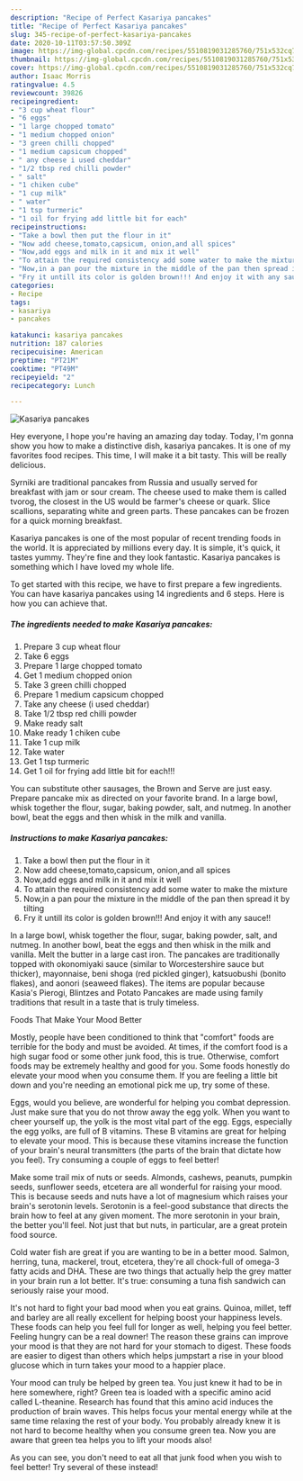 ```yaml
---
description: "Recipe of Perfect Kasariya pancakes"
title: "Recipe of Perfect Kasariya pancakes"
slug: 345-recipe-of-perfect-kasariya-pancakes
date: 2020-10-11T03:57:50.309Z
image: https://img-global.cpcdn.com/recipes/5510819031285760/751x532cq70/kasariya-pancakes-recipe-main-photo.jpg
thumbnail: https://img-global.cpcdn.com/recipes/5510819031285760/751x532cq70/kasariya-pancakes-recipe-main-photo.jpg
cover: https://img-global.cpcdn.com/recipes/5510819031285760/751x532cq70/kasariya-pancakes-recipe-main-photo.jpg
author: Isaac Morris
ratingvalue: 4.5
reviewcount: 39826
recipeingredient:
- "3 cup wheat flour"
- "6 eggs"
- "1 large chopped tomato"
- "1 medium chopped onion"
- "3 green chilli chopped"
- "1 medium capsicum chopped"
- " any cheese i used cheddar"
- "1/2 tbsp red chilli powder"
- " salt"
- "1 chiken cube"
- "1 cup milk"
- " water"
- "1 tsp turmeric"
- "1 oil for frying add little bit for each"
recipeinstructions:
- "Take a bowl then put the flour in it"
- "Now add cheese,tomato,capsicum, onion,and all spices"
- "Now,add eggs and milk in it and mix it well"
- "To attain the required consistency add some water to make the mixture"
- "Now,in a pan pour the mixture in the middle of the pan then spread it by tilting"
- "Fry it untill its color is golden brown!!! And enjoy it with any sauce!!"
categories:
- Recipe
tags:
- kasariya
- pancakes

katakunci: kasariya pancakes 
nutrition: 187 calories
recipecuisine: American
preptime: "PT21M"
cooktime: "PT49M"
recipeyield: "2"
recipecategory: Lunch

---
```



![Kasariya pancakes](https://img-global.cpcdn.com/recipes/5510819031285760/751x532cq70/kasariya-pancakes-recipe-main-photo.jpg)

Hey everyone, I hope you're having an amazing day today. Today, I'm gonna show you how to make a distinctive dish, kasariya pancakes. It is one of my favorites food recipes. This time, I will make it a bit tasty. This will be really delicious.

Syrniki are traditional pancakes from Russia and usually served for breakfast with jam or sour cream. The cheese used to make them is called tvorog, the closest in the US would be farmer&#39;s cheese or quark. Slice scallions, separating white and green parts. These pancakes can be frozen for a quick morning breakfast.

Kasariya pancakes is one of the most popular of recent trending foods in the world. It is appreciated by millions every day. It is simple, it's quick, it tastes yummy. They're fine and they look fantastic. Kasariya pancakes is something which I have loved my whole life.


To get started with this recipe, we have to first prepare a few ingredients. You can have kasariya pancakes using 14 ingredients and 6 steps. Here is how you can achieve that.

<!--inarticleads1-->

##### The ingredients needed to make Kasariya pancakes:

1. Prepare 3 cup wheat flour
1. Take 6 eggs
1. Prepare 1 large chopped tomato
1. Get 1 medium chopped onion
1. Take 3 green chilli chopped
1. Prepare 1 medium capsicum chopped
1. Take  any cheese (i used cheddar)
1. Take 1/2 tbsp red chilli powder
1. Make ready  salt
1. Make ready 1 chiken cube
1. Take 1 cup milk
1. Take  water
1. Get 1 tsp turmeric
1. Get 1 oil for frying add little bit for each!!!


You can substitute other sausages, the Brown and Serve are just easy. Prepare pancake mix as directed on your favorite brand. In a large bowl, whisk together the flour, sugar, baking powder, salt, and nutmeg. In another bowl, beat the eggs and then whisk in the milk and vanilla. 

<!--inarticleads2-->

##### Instructions to make Kasariya pancakes:

1. Take a bowl then put the flour in it
1. Now add cheese,tomato,capsicum, onion,and all spices
1. Now,add eggs and milk in it and mix it well
1. To attain the required consistency add some water to make the mixture
1. Now,in a pan pour the mixture in the middle of the pan then spread it by tilting
1. Fry it untill its color is golden brown!!! And enjoy it with any sauce!!


In a large bowl, whisk together the flour, sugar, baking powder, salt, and nutmeg. In another bowl, beat the eggs and then whisk in the milk and vanilla. Melt the butter in a large cast iron. The pancakes are traditionally topped with okonomiyaki sauce (similar to Worcestershire sauce but thicker), mayonnaise, beni shoga (red pickled ginger), katsuobushi (bonito flakes), and aonori (seaweed flakes). The items are popular because Kasia&#39;s Pierogi, Blintzes and Potato Pancakes are made using family traditions that result in a taste that is truly timeless. 

Foods That Make Your Mood Better


Mostly, people have been conditioned to think that "comfort" foods are terrible for the body and must be avoided. At times, if the comfort food is a high sugar food or some other junk food, this is true. Otherwise, comfort foods may be extremely healthy and good for you. Some foods honestly do elevate your mood when you consume them. If you are feeling a little bit down and you're needing an emotional pick me up, try some of these.

Eggs, would you believe, are wonderful for helping you combat depression. Just make sure that you do not throw away the egg yolk. When you want to cheer yourself up, the yolk is the most vital part of the egg. Eggs, especially the egg yolks, are full of B vitamins. These B vitamins are great for helping to elevate your mood. This is because these vitamins increase the function of your brain's neural transmitters (the parts of the brain that dictate how you feel). Try consuming a couple of eggs to feel better!

Make some trail mix of nuts or seeds. Almonds, cashews, peanuts, pumpkin seeds, sunflower seeds, etcetera are all wonderful for raising your mood. This is because seeds and nuts have a lot of magnesium which raises your brain's serotonin levels. Serotonin is a feel-good substance that directs the brain how to feel at any given moment. The more serotonin in your brain, the better you'll feel. Not just that but nuts, in particular, are a great protein food source.

Cold water fish are great if you are wanting to be in a better mood. Salmon, herring, tuna, mackerel, trout, etcetera, they're all chock-full of omega-3 fatty acids and DHA. These are two things that actually help the grey matter in your brain run a lot better. It's true: consuming a tuna fish sandwich can seriously raise your mood. 

It's not hard to fight your bad mood when you eat grains. Quinoa, millet, teff and barley are all really excellent for helping boost your happiness levels. These foods can help you feel full for longer as well, helping you feel better. Feeling hungry can be a real downer! The reason these grains can improve your mood is that they are not hard for your stomach to digest. These foods are easier to digest than others which helps jumpstart a rise in your blood glucose which in turn takes your mood to a happier place.

Your mood can truly be helped by green tea. You just knew it had to be in here somewhere, right? Green tea is loaded with a specific amino acid called L-theanine. Research has found that this amino acid induces the production of brain waves. This helps focus your mental energy while at the same time relaxing the rest of your body. You probably already knew it is not hard to become healthy when you consume green tea. Now you are aware that green tea helps you to lift your moods also!

As you can see, you don't need to eat all that junk food when you wish to feel better! Try several of these instead!


